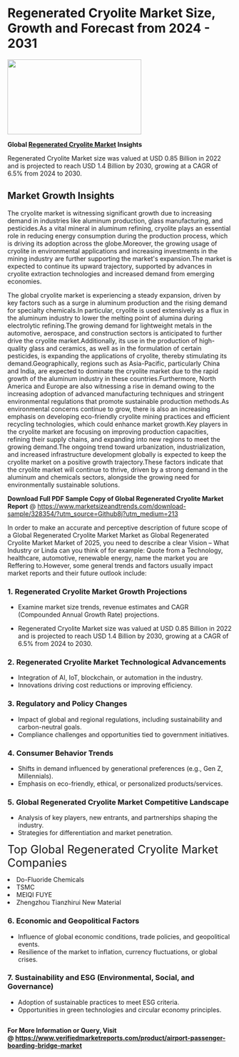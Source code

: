 <H1>Regenerated Cryolite Market Size, Growth and Forecast from 2024 - 2031</H1><img class="aligncenter size-medium wp-image-584254" src="https://thirdeyenews.in/wp-content/uploads/2024/09/Global-Market-Research-300x168.jpeg" alt="" width="300" height="168" /><p><strong>Global&nbsp;<a href="https://www.marketsizeandtrends.com/download-sample/328354/?utm_source=Github8j?utm_medium=213">Regenerated Cryolite Market</a> Insights</strong></p><p>Regenerated Cryolite Market size was valued at USD 0.85 Billion in 2022 and is projected to reach USD 1.4 Billion by 2030, growing at a CAGR of 6.5% from 2024 to 2030.</p><p><h2>Market Growth Insights</h2> <p>The cryolite market is witnessing significant growth due to increasing demand in industries like aluminum production, glass manufacturing, and pesticides.As a vital mineral in aluminum refining, cryolite plays an essential role in reducing energy consumption during the production process, which is driving its adoption across the globe.Moreover, the growing usage of cryolite in environmental applications and increasing investments in the mining industry are further supporting the market's expansion.The market is expected to continue its upward trajectory, supported by advances in cryolite extraction technologies and increased demand from emerging economies.</p> <p>The global cryolite market is experiencing a steady expansion, driven by key factors such as a surge in aluminum production and the rising demand for specialty chemicals.In particular, cryolite is used extensively as a flux in the aluminum industry to lower the melting point of alumina during electrolytic refining.The growing demand for lightweight metals in the automotive, aerospace, and construction sectors is anticipated to further drive the cryolite market.Additionally, its use in the production of high-quality glass and ceramics, as well as in the formulation of certain pesticides, is expanding the applications of cryolite, thereby stimulating its demand.Geographically, regions such as Asia-Pacific, particularly China and India, are expected to dominate the cryolite market due to the rapid growth of the aluminum industry in these countries.Furthermore, North America and Europe are also witnessing a rise in demand owing to the increasing adoption of advanced manufacturing techniques and stringent environmental regulations that promote sustainable production methods.As environmental concerns continue to grow, there is also an increasing emphasis on developing eco-friendly cryolite mining practices and efficient recycling technologies, which could enhance market growth.Key players in the cryolite market are focusing on improving production capacities, refining their supply chains, and expanding into new regions to meet the growing demand.The ongoing trend toward urbanization, industrialization, and increased infrastructure development globally is expected to keep the cryolite market on a positive growth trajectory.These factors indicate that the cryolite market will continue to thrive, driven by a strong demand in the aluminum and chemicals sectors, alongside the growing need for environmentally sustainable solutions.</p> <p><span class=""><strong>Download Full PDF Sample Copy of Global Regenerated Cryolite Market Report</strong> @ <a href="https://www.marketsizeandtrends.com/download-sample/328354/?utm_source=Github8j?utm_medium=213" target="_blank">https://www.marketsizeandtrends.com/download-sample/328354/?utm_source=Github8j?utm_medium=213</a></span></p><p>In order to make an accurate and perceptive description of future scope of a Global&nbsp;Regenerated Cryolite Market Market as Global&nbsp;Regenerated Cryolite Market Market of 2025, you need to describe a clear Vision &ndash; What Industry or Linda can you think of for example: Quote from a Technology, healthcare, automotive, renewable energy, name the market you are Reffering to.However, some general trends and factors usually impact market reports and their future outlook include:</p><h3>1.&nbsp;<strong>Regenerated Cryolite Market Growth Projections</strong></h3><ul><li>Examine market size trends, revenue estimates and CAGR (Compounded Annual Growth Rate) projections.</li><li><p>Regenerated Cryolite Market size was valued at USD 0.85 Billion in 2022 and is projected to reach USD 1.4 Billion by 2030, growing at a CAGR of 6.5% from 2024 to 2030.</p></li></ul><h3>2.&nbsp;<strong>Regenerated Cryolite Market Technological Advancements</strong></h3><ul><li>Integration of AI, IoT, blockchain, or automation in the industry.</li><li>Innovations driving cost reductions or improving efficiency.</li></ul><h3>3.&nbsp;<strong>Regulatory and Policy Changes</strong></h3><ul><li>Impact of global and regional regulations, including sustainability and carbon-neutral goals.</li><li>Compliance challenges and opportunities tied to government initiatives.</li></ul><h3>4.&nbsp;<strong>Consumer Behavior Trends</strong></h3><ul><li>Shifts in demand influenced by generational preferences (e.g., Gen Z, Millennials).</li><li>Emphasis on eco-friendly, ethical, or personalized products/services.</li></ul><h3>5.&nbsp;<strong>Global Regenerated Cryolite Market Competitive Landscape</strong></h3><ul><li>Analysis of key players, new entrants, and partnerships shaping the industry.</li><li>Strategies for differentiation and market penetration.</li></ul><p data-pm-slice="1 1 []"><span style="color: inherit; font-family: inherit; font-size: 25px;">Top Global Regenerated Cryolite Market Companies</span></p><div class="" data-test-id=""><p><li>Do-Fluoride Chemicals</li><li> TSMC</li><li> MEIQI FUYE</li><li> Zhengzhou Tianzhirui New Material</li></p></div><h3>6.&nbsp;<strong>Economic and Geopolitical Factors</strong></h3><ul><li>Influence of global economic conditions, trade policies, and geopolitical events.</li><li>Resilience of the market to inflation, currency fluctuations, or global crises.</li></ul><h3>7.&nbsp;<strong>Sustainability and ESG (Environmental, Social, and Governance)</strong></h3><ul><li>Adoption of sustainable practices to meet ESG criteria.</li><li>Opportunities in green technologies and circular economy principles.</li></ul><h2><strong style="font-size: 14px;">For More Information or Query, Visit @&nbsp;</strong><a style="background-color: #ffffff; font-size: 14px;" href="https://www.marketsizeandtrends.com/report/regenerated-cryolite-market/" target="_blank">https://www.verifiedmarketreports.com/product/airport-passenger-boarding-bridge-market</a></h2>
